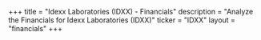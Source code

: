 +++
title = "Idexx Laboratories (IDXX) - Financials"
description = "Analyze the Financials for Idexx Laboratories (IDXX)"
ticker = "IDXX"
layout = "financials"
+++

